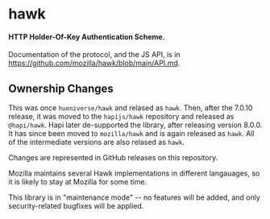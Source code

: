 # hawk

#### HTTP Holder-Of-Key Authentication Scheme.

Documentation of the protocol, and the JS API, is in https://github.com/mozilla/hawk/blob/main/API.md.

## Ownership Changes

This was once `hueniverse/hawk` and relased as `hawk`.
Then, after the 7.0.10 release, it was moved to the `hapijs/hawk` repository and released as `@hapi/hawk`.
Hapi later de-supported the library, after releasing version 8.0.0.
It has since been moved to `mozilla/hawk` and is again released as `hawk`.
All of the intermediate versions are also relased as `hawk`.

Changes are represented in GitHub releases on this repository.

Mozilla maintains several Hawk implementations in different langauages, so it is likely to stay at Mozilla for some time.

This library is in "maintenance mode" -- no features will be added, and only security-related bugfixes will be applied.
